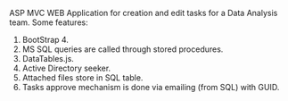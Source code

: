 ASP MVC WEB Application for creation and edit tasks for a Data Analysis team.
Some features: 
  1. BootStrap 4.
  2. MS SQL queries are called through stored procedures.
  3. DataTables.js.
  4. Active Directory seeker.
  5. Attached files store in SQL table.
  6. Tasks approve mechanism is done via emailing (from SQL) with GUID. 
